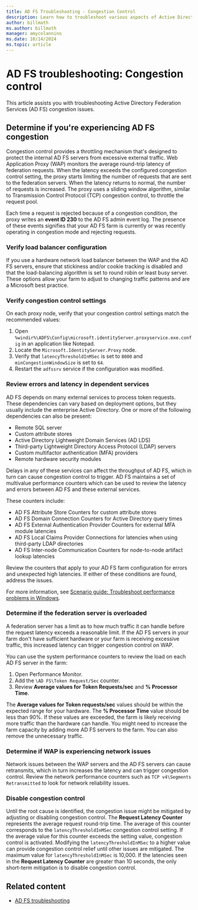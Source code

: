 ```yaml
---
title: AD FS Troubleshooting - Congestion Control
description: Learn how to troubleshoot various aspects of Active Directory Federation Services load or congestion issues.
author: billmath
ms.author: billmath
manager: amycolannino
ms.date: 10/14/2024
ms.topic: article
---
```


# AD FS troubleshooting: Congestion control

This article assists you with troubleshooting Active Directory Federation Services (AD FS) congestion issues.

## Determine if you're experiencing AD FS congestion

Congestion control provides a throttling mechanism that's designed to protect the internal AD FS servers from excessive external traffic. Web Application Proxy (WAP) monitors the average round-trip latency of federation requests. When the latency exceeds the configured congestion control setting, the proxy starts limiting the number of requests that are sent to the federation servers. When the latency returns to normal, the number of requests is increased. The proxy uses a sliding window algorithm, similar to Transmission Control Protocol (TCP) congestion control, to throttle the request pool.

Each time a request is rejected because of a congestion condition, the proxy writes an **event ID 230** to the AD FS admin event log. The presence of these events signifies that your AD FS farm is currently or was recently operating in congestion mode and rejecting requests.

### Verify load balancer configuration

If you use a hardware network load balancer between the WAP and the AD FS servers, ensure that stickiness and/or cookie tracking is disabled and that the load-balancing algorithm is set to round robin or least busy server. These options allow your farm to adjust to changing traffic patterns and are a Microsoft best practice.

### Verify congestion control settings

On each proxy node, verify that your congestion control settings match the recommended values:

 1. Open `%windir%\ADFS\Config\microsoft.identityServer.proxyservice.exe.config` in an application like Notepad.
 1. Locate the `Microsoft.IdentityServer.Proxy` node.
 1. Verify that `latencyThresholdInMSec` is set to `8000` and `minCongestionWindowSize` is set to `64`.
 1. Restart the `adfssrv` service if the configuration was modified.

### Review errors and latency in dependent services

AD FS depends on many external services to process token requests. These dependencies can vary based on deployment options, but they usually include the enterprise Active Directory. One or more of the following dependencies can also be present:

 - Remote SQL server
 - Custom attribute stores
 - Active Directory Lightweight Domain Services (AD LDS)
 - Third-party Lightweight Directory Access Protocol (LDAP) servers
 - Custom multifactor authentication (MFA) providers
 - Remote hardware security modules

Delays in any of these services can affect the throughput of AD FS, which in turn can cause congestion control to trigger. AD FS maintains a set of multivalue performance counters which can be used to review the latency and errors between AD FS and these external services.

These counters include:

 - AD FS Attribute Store Counters for custom attribute stores
 - AD FS Domain Connection Counters for Active Directory query times
 - AD FS External Authentication Provider Counters for external MFA module latencies
 - AD FS Local Claims Provider Connections for latencies when using third-party LDAP directories
 - AD FS Inter-node Communication Counters for node-to-node artifact lookup latencies

Review the counters that apply to your AD FS farm configuration for errors and unexpected high latencies. If either of these conditions are found, address the issues.

For more information, see [Scenario guide: Troubleshoot performance problems in Windows](/troubleshoot/windows-server/performance/troubleshoot-performance-problems-in-windows).

### Determine if the federation server is overloaded

A federation server has a limit as to how much traffic it can handle before the request latency exceeds a reasonable limit. If the AD FS servers in your farm don't have sufficient hardware or your farm is receiving excessive traffic, this increased latency can trigger congestion control on WAP.

You can use the system performance counters to review the load on each AD FS server in the farm:

1. Open Performance Monitor.
1. Add the `\AD FS\Token Request/Sec` counter.
1. Review **Average values for Token Requests/sec** and **% Processor Time**.

The **Average values for Token requests/sec** values should be within the expected range for your hardware. The **% Processor Time** value should be less than 90%. If these values are exceeded, the farm is likely receiving more traffic than the hardware can handle. You might need to increase the farm capacity by adding more AD FS servers to the farm. You can also remove the unnecessary traffic.

### Determine if WAP is experiencing network issues

Network issues between the WAP servers and the AD FS servers can cause retransmits, which in turn increases the latency and can trigger congestion control. Review the network performance counters such as `TCP v4\Segments Retransmitted` to look for network reliability issues.

### Disable congestion control

Until the root cause is identified, the congestion issue might be mitigated by adjusting or disabling congestion control. The **Request Latency Counter** represents the average request round-trip time. The average of this counter corresponds to the `latencyThresholdInMSec` congestion control setting. If the average value for this counter exceeds the setting value, congestion control is activated. Modifying the `latencyThresholdInMSec` to a higher value can provide congestion control relief until other issues are mitigated. The maximum value for `latencyThresholdInMSec` is 10,000. If the latencies seen in the **Request Latency Counter** are greater than 10 seconds, the only short-term mitigation is to disable congestion control.

## Related content

- [AD FS troubleshooting](ad-fs-tshoot-overview.md)
